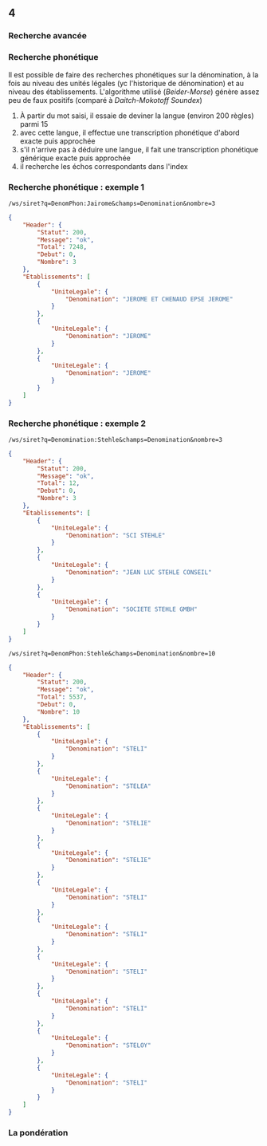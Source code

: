 <!-- .slide: class="chapter" -->
## 4
### Recherche avancée





<!-- .slide: class="slide" -->
### Recherche phonétique
Il est possible de faire des recherches phonétiques sur la dénomination, à la fois au niveau des unités légales (yc l'historique de dénomination) et au niveau des établissements. L'algorithme utilisé (*Beider-Morse*) génère assez peu de faux positifs (comparé à *Daitch-Mokotoff Soundex*)
 1. À partir du mot saisi, il essaie de deviner la langue (environ 200 règles) parmi 15
 2. avec cette langue, il effectue une transcription phonétique d'abord exacte puis approchée
 3. s'il n'arrive pas à déduire une langue, il fait une transcription phonétique générique exacte puis approchée
 4. il recherche les échos correspondants dans l'index





<!-- .slide: class="slide" -->
### Recherche phonétique : exemple 1
```
/ws/siret?q=DenomPhon:Jairome&champs=Denomination&nombre=3
```
```json
{
    "Header": {
        "Statut": 200,
        "Message": "ok",
        "Total": 7248,
        "Debut": 0,
        "Nombre": 3
    },
    "Etablissements": [
        {
            "UniteLegale": {
                "Denomination": "JEROME ET CHENAUD EPSE JEROME"
            }
        },
        {
            "UniteLegale": {
                "Denomination": "JEROME"
            }
        },
        {
            "UniteLegale": {
                "Denomination": "JEROME"
            }
        }
    ]
}
```





<!-- .slide: class="slide" -->
### Recherche phonétique : exemple 2
```
/ws/siret?q=Denomination:Stehle&champs=Denomination&nombre=3
```
```json
{
    "Header": {
        "Statut": 200,
        "Message": "ok",
        "Total": 12,
        "Debut": 0,
        "Nombre": 3
    },
    "Etablissements": [
        {
            "UniteLegale": {
                "Denomination": "SCI STEHLE"
            }
        },
        {
            "UniteLegale": {
                "Denomination": "JEAN LUC STEHLE CONSEIL"
            }
        },
        {
            "UniteLegale": {
                "Denomination": "SOCIETE STEHLE GMBH"
            }
        }
    ]
}
```
```
/ws/siret?q=DenomPhon:Stehle&champs=Denomination&nombre=10
```
```json
{
    "Header": {
        "Statut": 200,
        "Message": "ok",
        "Total": 5537,
        "Debut": 0,
        "Nombre": 10
    },
    "Etablissements": [
        {
            "UniteLegale": {
                "Denomination": "STELI"
            }
        },
        {
            "UniteLegale": {
                "Denomination": "STELEA"
            }
        },
        {
            "UniteLegale": {
                "Denomination": "STELIE"
            }
        },
        {
            "UniteLegale": {
                "Denomination": "STELIE"
            }
        },
        {
            "UniteLegale": {
                "Denomination": "STELI"
            }
        },
        {
            "UniteLegale": {
                "Denomination": "STELI"
            }
        },
        {
            "UniteLegale": {
                "Denomination": "STELI"
            }
        },
        {
            "UniteLegale": {
                "Denomination": "STELI"
            }
        },
        {
            "UniteLegale": {
                "Denomination": "STELOY"
            }
        },
        {
            "UniteLegale": {
                "Denomination": "STELI"
            }
        }
    ]
}
```





<!-- .slide: class="slide" -->
### La pondération
